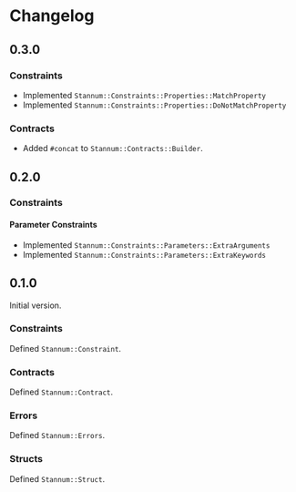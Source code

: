 # Changelog

## 0.3.0

### Constraints

- Implemented `Stannum::Constraints::Properties::MatchProperty`
- Implemented `Stannum::Constraints::Properties::DoNotMatchProperty`

### Contracts

- Added `#concat` to `Stannum::Contracts::Builder`.

## 0.2.0

### Constraints

#### Parameter Constraints

- Implemented `Stannum::Constraints::Parameters::ExtraArguments`
- Implemented `Stannum::Constraints::Parameters::ExtraKeywords`

## 0.1.0

Initial version.

### Constraints

Defined `Stannum::Constraint`.

### Contracts

Defined `Stannum::Contract`.

### Errors

Defined `Stannum::Errors`.

### Structs

Defined `Stannum::Struct`.
